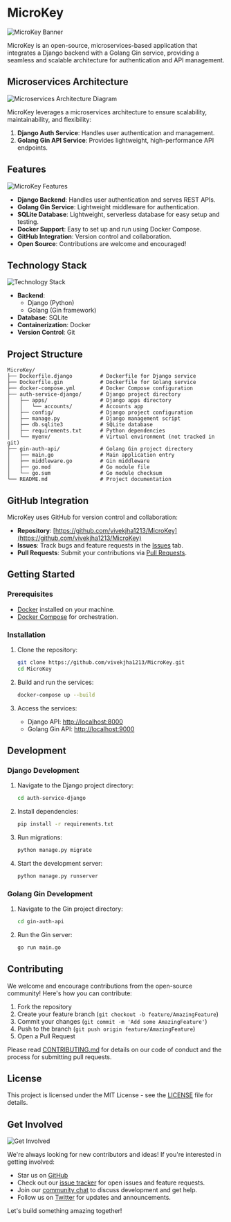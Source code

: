 # MicroKey

![MicroKey Banner](/api/placeholder/800/200)

MicroKey is an open-source, microservices-based application that integrates a Django backend with a Golang Gin service, providing a seamless and scalable architecture for authentication and API management.

## Microservices Architecture

![Microservices Architecture Diagram](/api/placeholder/700/350)

MicroKey leverages a microservices architecture to ensure scalability, maintainability, and flexibility:

1. **Django Auth Service**: Handles user authentication and management.
2. **Golang Gin API Service**: Provides lightweight, high-performance API endpoints.

## Features

![MicroKey Features](/api/placeholder/600/300)

- **Django Backend**: Handles user authentication and serves REST APIs.
- **Golang Gin Service**: Lightweight middleware for authentication.
- **SQLite Database**: Lightweight, serverless database for easy setup and testing.
- **Docker Support**: Easy to set up and run using Docker Compose.
- **GitHub Integration**: Version control and collaboration.
- **Open Source**: Contributions are welcome and encouraged!

## Technology Stack

![Technology Stack](/api/placeholder/700/150)

- **Backend**: 
  - Django (Python)
  - Golang (Gin framework)
- **Database**: SQLite
- **Containerization**: Docker
- **Version Control**: Git

## Project Structure

```
MicroKey/
├── Dockerfile.django         # Dockerfile for Django service
├── Dockerfile.gin            # Dockerfile for Golang service
├── docker-compose.yml        # Docker Compose configuration
├── auth-service-django/      # Django project directory
│   ├── apps/                 # Django apps directory
│   │   └── accounts/         # Accounts app
│   ├── config/               # Django project configuration
│   ├── manage.py             # Django management script
│   ├── db.sqlite3            # SQLite database
│   ├── requirements.txt      # Python dependencies
│   └── myenv/                # Virtual environment (not tracked in git)
├── gin-auth-api/             # Golang Gin project directory
│   ├── main.go               # Main application entry
│   ├── middleware.go         # Gin middleware
│   ├── go.mod                # Go module file
│   └── go.sum                # Go module checksum
└── README.md                 # Project documentation
```

## GitHub Integration

MicroKey uses GitHub for version control and collaboration:

- **Repository**: [https://github.com/vivekjha1213/MicroKey](https://github.com/vivekjha1213/MicroKey)
- **Issues**: Track bugs and feature requests in the [Issues](https://github.com/vivekjha1213/MicroKey/issues) tab.
- **Pull Requests**: Submit your contributions via [Pull Requests](https://github.com/vivekjha1213/MicroKey/pulls).

## Getting Started

### Prerequisites

- [Docker](https://www.docker.com/products/docker-desktop) installed on your machine.
- [Docker Compose](https://docs.docker.com/compose/) for orchestration.

### Installation

1. Clone the repository:
   ```bash
   git clone https://github.com/vivekjha1213/MicroKey.git
   cd MicroKey
   ```

2. Build and run the services:
   ```bash
   docker-compose up --build
   ```

3. Access the services:
   - Django API: [http://localhost:8000](http://localhost:8000)
   - Golang Gin API: [http://localhost:9000](http://localhost:9000)

## Development

### Django Development

1. Navigate to the Django project directory:
   ```bash
   cd auth-service-django
   ```

2. Install dependencies:
   ```bash
   pip install -r requirements.txt
   ```

3. Run migrations:
   ```bash
   python manage.py migrate
   ```

4. Start the development server:
   ```bash
   python manage.py runserver
   ```

### Golang Gin Development

1. Navigate to the Gin project directory:
   ```bash
   cd gin-auth-api
   ```

2. Run the Gin server:
   ```bash
   go run main.go
   ```

## Contributing

We welcome and encourage contributions from the open-source community! Here's how you can contribute:

1. Fork the repository
2. Create your feature branch (`git checkout -b feature/AmazingFeature`)
3. Commit your changes (`git commit -m 'Add some AmazingFeature'`)
4. Push to the branch (`git push origin feature/AmazingFeature`)
5. Open a Pull Request

Please read [CONTRIBUTING.md](CONTRIBUTING.md) for details on our code of conduct and the process for submitting pull requests.

## License

This project is licensed under the MIT License - see the [LICENSE](LICENSE) file for details.

## Get Involved

![Get Involved](/api/placeholder/600/150)

We're always looking for new contributors and ideas! If you're interested in getting involved:

- Star us on [GitHub](https://github.com/vivekjha1213/MicroKey)
- Check out our [issue tracker](https://github.com/vivekjha1213/MicroKey/issues) for open issues and feature requests.
- Join our [community chat](https://discord.gg/microkey) to discuss development and get help.
- Follow us on [Twitter](https://twitter.com/MicroKeyProject) for updates and announcements.

Let's build something amazing together!
